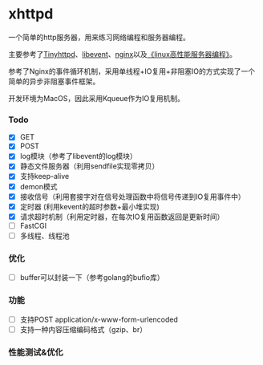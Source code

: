 # xhttpd
一个简单的http服务器，用来练习网络编程和服务器编程。

主要参考了[Tinyhttpd](https://github.com/EZLippi/Tinyhttpd)、[libevent](https://github.com/libevent/libevent)、[nginx](https://github.com/nginx/nginx)以及[《linux高性能服务器编程》](https://book.douban.com/subject/24722611/)。

参考了Nginx的事件循环机制，采用单线程+IO复用+非阻塞IO的方式实现了一个简单的异步非阻塞事件框架。

开发环境为MacOS，因此采用Kqueue作为IO复用机制。

### Todo
- [x] GET
- [x] POST
- [x] log模块（参考了libevent的log模块）
- [x] 静态文件服务器（利用sendfile实现零拷贝）
- [x] 支持keep-alive
- [x] demon模式
- [x] 接收信号（利用套接字对在信号处理函数中将信号传递到IO复用事件中）
- [x] 定时器 (利用kevent的超时参数+最小堆实现)
- [x] 请求超时机制（利用定时器，在每次IO复用函数返回是更新时间）
- [ ] FastCGI
- [ ] 多线程、线程池

### 优化
- [ ] buffer可以封装一下（参考golang的bufio库）

### 功能
- [ ] 支持POST application/x-www-form-urlencoded
- [ ] 支持一种内容压缩编码格式（gzip、br）

### 性能测试&优化